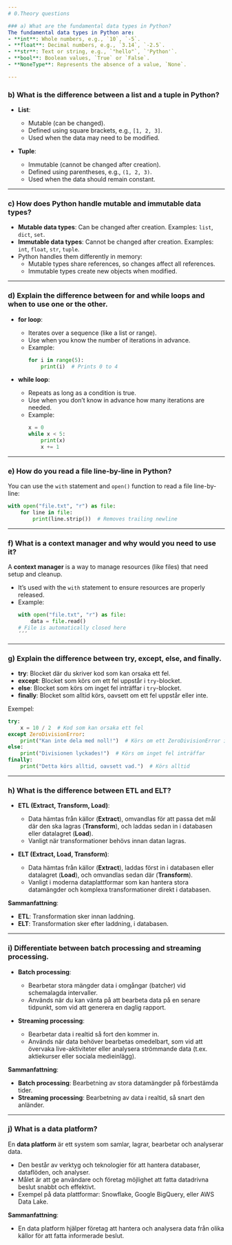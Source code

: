 ```yaml
---
# 0.Theory questions

### a) What are the fundamental data types in Python?  
The fundamental data types in Python are:  
- **int**: Whole numbers, e.g., `10`, `-5`.  
- **float**: Decimal numbers, e.g., `3.14`, `-2.5`.  
- **str**: Text or string, e.g., `"hello"`, `'Python'`.  
- **bool**: Boolean values, `True` or `False`.  
- **NoneType**: Represents the absence of a value, `None`.

---
```


### b) What is the difference between a list and a tuple in Python?  
- **List**:  
  - Mutable (can be changed).  
  - Defined using square brackets, e.g., `[1, 2, 3]`.  
  - Used when the data may need to be modified.  

- **Tuple**:  
  - Immutable (cannot be changed after creation).  
  - Defined using parentheses, e.g., `(1, 2, 3)`.  
  - Used when the data should remain constant.

---

### c) How does Python handle mutable and immutable data types?  
- **Mutable data types**: Can be changed after creation. Examples: `list`, `dict`, `set`.  
- **Immutable data types**: Cannot be changed after creation. Examples: `int`, `float`, `str`, `tuple`.  
- Python handles them differently in memory:  
  - Mutable types share references, so changes affect all references.  
  - Immutable types create new objects when modified.

---

### d) Explain the difference between for and while loops and when to use one or the other.  
- **for loop**:  
  - Iterates over a sequence (like a list or range).  
  - Use when you know the number of iterations in advance.  
  - Example:  
    ```python
    for i in range(5):
        print(i)  # Prints 0 to 4
    ```

- **while loop**:  
  - Repeats as long as a condition is true.  
  - Use when you don’t know in advance how many iterations are needed.  
  - Example:  
    ```python
    x = 0
    while x < 5:
        print(x)
        x += 1
    ```

---

### e) How do you read a file line-by-line in Python?  
You can use the `with` statement and `open()` function to read a file line-by-line:  
```python
with open("file.txt", "r") as file:
    for line in file:
        print(line.strip())  # Removes trailing newline
```

---

### f) What is a context manager and why would you need to use it?  
A **context manager** is a way to manage resources (like files) that need setup and cleanup.  
- It’s used with the `with` statement to ensure resources are properly released.  
- Example:  
  ```python
  with open("file.txt", "r") as file:
      data = file.read()
  # File is automatically closed here
  ´´´

---

### g) Explain the difference between try, except, else, and finally.  
- **try**: Blocket där du skriver kod som kan orsaka ett fel.  
- **except**: Blocket som körs om ett fel uppstår i `try`-blocket.  
- **else**: Blocket som körs om inget fel inträffar i `try`-blocket.  
- **finally**: Blocket som alltid körs, oavsett om ett fel uppstår eller inte.  

Exempel:  
```python
try:
    x = 10 / 2  # Kod som kan orsaka ett fel
except ZeroDivisionError:
    print("Kan inte dela med noll!")  # Körs om ett ZeroDivisionError inträffar
else:
    print("Divisionen lyckades!")  # Körs om inget fel inträffar
finally:
    print("Detta körs alltid, oavsett vad.")  # Körs alltid
```

---

### h) What is the difference between ETL and ELT?  
- **ETL (Extract, Transform, Load)**:  
  - Data hämtas från källor (**Extract**), omvandlas för att passa det mål där den ska lagras (**Transform**), och laddas sedan in i databasen eller datalagret (**Load**).  
  - Vanligt när transformationer behövs innan datan lagras.  

- **ELT (Extract, Load, Transform)**:  
  - Data hämtas från källor (**Extract**), laddas först in i databasen eller datalagret (**Load**), och omvandlas sedan där (**Transform**).  
  - Vanligt i moderna dataplattformar som kan hantera stora datamängder och komplexa transformationer direkt i databasen.  

**Sammanfattning**:  
- **ETL**: Transformation sker innan laddning.  
- **ELT**: Transformation sker efter laddning, i databasen.

---

### i) Differentiate between batch processing and streaming processing.  
- **Batch processing**:  
  - Bearbetar stora mängder data i omgångar (batcher) vid schemalagda intervaller.  
  - Används när du kan vänta på att bearbeta data på en senare tidpunkt, som vid att generera en daglig rapport.  

- **Streaming processing**:  
  - Bearbetar data i realtid så fort den kommer in.  
  - Används när data behöver bearbetas omedelbart, som vid att övervaka live-aktiviteter eller analysera strömmande data (t.ex. aktiekurser eller sociala medieinlägg).

**Sammanfattning**:  
- **Batch processing**: Bearbetning av stora datamängder på förbestämda tider.  
- **Streaming processing**: Bearbetning av data i realtid, så snart den anländer.

---

### j) What is a data platform?  
En **data platform** är ett system som samlar, lagrar, bearbetar och analyserar data.  
- Den består av verktyg och teknologier för att hantera databaser, dataflöden, och analyser.  
- Målet är att ge användare och företag möjlighet att fatta datadrivna beslut snabbt och effektivt.  
- Exempel på data plattformar: Snowflake, Google BigQuery, eller AWS Data Lake.  

**Sammanfattning**:  
- En data platform hjälper företag att hantera och analysera data från olika källor för att fatta informerade beslut.